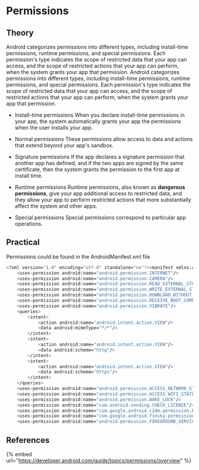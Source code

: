 # Permissions

## Theory 
Android categorizes permissions into different types, including install-time permissions, runtime permissions, and special permissions. Each permission's type indicates the scope of restricted data that your app can access, and the scope of restricted actions that your app can perform, when the system grants your app that permission.
Android categorizes permissions into different types, including install-time permissions, runtime permissions, and special permissions. Each permission's type indicates the scope of restricted data that your app can access, and the scope of restricted actions that your app can perform, when the system grants your app that permission.

* Install-time permissions
When you declare install-time permissions in your app, the system automatically grants your app the permissions when the user installs your app.

* Normal permissions
These permissions allow access to data and actions that extend beyond your app's sandbox.

* Signature permissions
If the app declares a signature permission that another app has defined, and if the two apps are signed by the same certificate, then the system grants the permission to the first app at install time.

* Runtime permissions
Runtime permissions, also known as **dangerous permissions**, give your app additional access to restricted data, and they allow your app to perform restricted actions that more substantially affect the system and other apps.

* Special permissions
Special permissions correspond to particular app operations.

## Practical

Permissions could be found in the AndroidManifest.xml file
```bash
<?xml version="1.0" encoding="utf-8" standalone="no"?><manifest xmlns:android="http://schemas.android.com/apk/res/android" android:compileSdkVersion="30" android:compileSdkVersionCodename="11" package="com.application" platformBuildVersionCode="30" platformBuildVersionName="11">
    <uses-permission android:name="android.permission.INTERNET"/>
    <uses-permission android:name="android.permission.CAMERA"/>
    <uses-permission android:name="android.permission.READ_EXTERNAL_STORAGE"/>
    <uses-permission android:name="android.permission.WRITE_EXTERNAL_STORAGE"/>
    <uses-permission android:name="android.permission.DOWNLOAD_WITHOUT_NOTIFICATION"/>
    <uses-permission android:name="android.permission.RECEIVE_BOOT_COMPLETED"/>
    <uses-permission android:name="android.permission.VIBRATE"/>
    <queries>
        <intent>
            <action android:name="android.intent.action.VIEW"/>
            <data android:mimeType="*/*"/>
        </intent>
        <intent>
            <action android:name="android.intent.action.VIEW"/>
            <data android:scheme="http"/>
        </intent>
        <intent>
            <action android:name="android.intent.action.VIEW"/>
            <data android:scheme="https"/>
        </intent>
    </queries>
    <uses-permission android:name="android.permission.ACCESS_NETWORK_STATE"/>
    <uses-permission android:name="android.permission.ACCESS_WIFI_STATE"/>
    <uses-permission android:name="android.permission.WAKE_LOCK"/>
    <uses-permission android:name="com.android.vending.CHECK_LICENSE"/>
    <uses-permission android:name="com.google.android.c2dm.permission.RECEIVE"/>
    <uses-permission android:name="com.google.android.finsky.permission.BIND_GET_INSTALL_REFERRER_SERVICE"/>
    <uses-permission android:name="android.permission.FOREGROUND_SERVICE"/>
```

## References
{% embed url="https://developer.android.com/guide/topics/permissions/overview" %}
